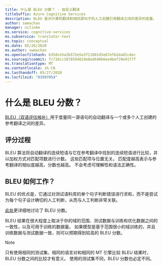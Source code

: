 ```yaml
---
title: 什么是 BLEU 分数？ - 自定义翻译
titleSuffix: Azure Cognitive Services
description: BLEU 是对计算机翻译和相同源句子的人工创建引用翻译之间的差异的度量。
author: swmachan
manager: nitinme
ms.service: cognitive-services
ms.subservice: translator-text
ms.topic: conceptual
ms.date: 05/26/2020
ms.author: swmachan
ms.openlocfilehash: b35dce5a2b572e5a3f11601d5e67efb2da02cdec
ms.sourcegitcommit: fc718cc1078594819e8ed640b6ee4bef39e91f7f
ms.translationtype: MT
ms.contentlocale: zh-CN
ms.lasthandoff: 05/27/2020
ms.locfileid: "83997054"
---
```

# <a name="what-is-a-bleu-score"></a>什么是 BLEU 分数？

[BLEU（双语评估候补）](https://en.wikipedia.org/wiki/BLEU)用于度量同一源语句的自动翻译与一个或多个人工创建的参考翻译之间的差异。

## <a name="scoring-process"></a>评分过程

BLEU 算法将自动翻译的连续短语与它在参考翻译中找到的连续短语进行比较，并以加权方式对匹配项数进行计数。 这些匹配项与位置无关。 匹配度越高表示与参考翻译的相似度越高，分数也越高。 不会考虑可理解性和语法正确性。

## <a name="how-bleu-works"></a>BLEU 如何工作？

BLEU 的优点是，它通过对测试语料库的单个句子判断错误进行求和，而不是尝试为每个句子设计确切的人工判断，从而与人工判断非常关联。

[此处](https://youtu.be/-UqDljMymMg)更详细地讨论了 BLEU 分数。

BLEU 结果在很大程度上取决于你的域的范围、测试数据与训练和优化数据之间的一致性，以及可用于训练的数据量。 如果模型是基于范围很小的域训练的，并且训练数据与测试数据一致，则可以预期得到较高的 BLEU 分数。

>[!NOTE]
>只有使用相同的测试集、相同的语言对和相同的 MT 引擎比较 BLEU 结果时，BLEU 分数之间的比较才有意义。 使用的测试集不同，BLEU 分数也必定不同。

